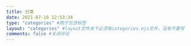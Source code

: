 ```yaml
---
title: 分类
date: 2021-07-16 12:53:34
type: "categories" #用于包含标签
layout: "categories" #layout文件夹下必须有categories.ejs文件，没有不要写
comments: false #关闭评论
---
```

